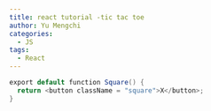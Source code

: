 ```yaml
---
title: react tutorial -tic tac toe
author: Yu Mengchi
categories:
  - JS
tags:
  - React
---
```

  

```java
export default function Square() {
  return <button className = "square">X</button>;
}
```
